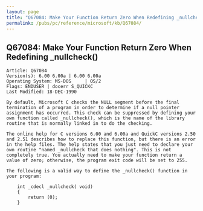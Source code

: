 ```yaml
---
layout: page
title: "Q67084: Make Your Function Return Zero When Redefining _nullcheck()"
permalink: /pubs/pc/reference/microsoft/kb/Q67084/
---
```


## Q67084: Make Your Function Return Zero When Redefining _nullcheck()

	Article: Q67084
	Version(s): 6.00 6.00a | 6.00 6.00a
	Operating System: MS-DOS     | OS/2
	Flags: ENDUSER | docerr S_QUICKC
	Last Modified: 18-DEC-1990
	
	By default, Microsoft C checks the NULL segment before the final
	termination of a program in order to determine if a null pointer
	assignment has occurred. This check can be suppressed by defining your
	own function called _nullcheck(), which is the name of the library
	routine that is normally linked in to do the checking.
	
	The online help for C versions 6.00 and 6.00a and QuickC versions 2.50
	and 2.51 describes how to replace this function, but there is an error
	in the help files. The help states that you just need to declare your
	own routine "named _nullcheck that does nothing". This is not
	completely true. You actually need to make your function return a
	value of zero; otherwise, the program exit code will be set to 255.
	
	The following is a valid way to define the _nullcheck() function in
	your program:
	
	    int _cdecl _nullcheck( void)
	    {
	        return (0);
	    }
